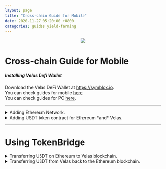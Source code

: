 ```yaml
---
layout: page
title: "Cross-chain Guide for Mobile"
date: 2020-11-27 05:20:00 +0800
categories: guides yield-farming
---
```


<p align="center">
<img src="assets/SymbloxLogoName.png" style="height: 64px"/>
</p>

# Cross-chain Guide for Mobile

##### Installing Velas Defi Wallet  
Download the Velas DeFi Wallet at https://symblox.io.  
You can check guides for mobile <a href="https://symblox.github.io/guides/yield-farming/2020/10/22/symblox-guide-for-mobile" target="_blank">here</a>.  
You can check guides for PC <a href="https://symblox.github.io/guides/yield-farming/2020/10/22/symblox-guide-for-pc" target="_blank">here</a>. 

--- 

<details>
<summary>Adding Ethereum Network.</summary>  
Click on 'Settings' tab, then choose "Select Active Networks"  
<p align="center">
<img src="assets/Bridge_1.png" style="width: 500px"/>
</p>  

Choose 'Ethereum' then click 'Save'.  
<p align="center">
<img src="assets/Bridge_2.png" style="width: 500px"/>
</p>  
</details>

<details>
<summary>Adding USDT token contract for Ethereum *and* Velas.</summary>  
  
Click on the 'Wallet' tab, then click on 'Add/Hide Tokens'.

<p align="center">
<img src="assets/Bridge_3.png" style="width: 500px"/>
</p>  

Click the '+' sign.  
<p align="center">
<img src="assets/Bridge_4.png" style="width: 500px"/>
</p>  

Paste the following address in the 'Contract Address' field to add USDT token on Ethereum. The other fields will autofill when you paste the address.  
USDT on Ethereum: **0xdAC17F958D2ee523a2206206994597C13D831ec7**  
<p align="center">
<img src="assets/Bridge_5.png" style="width: 500px"/>
</p>  

Repeat the process to add USDT on Velas.  
USDT on Velas: **0x4b773e1ae1baa4894e51cc1d1faf485c91b1012f**  
<p align="center">
<img src="assets/Bridge_6.png" style="width: 500px"/>
</p>  

If you haven't added SYX token yet, you can repeat the previous process to add SYX.  
SYX Token Address: **0x2de7063fe77aAFB5b401d65E5A108649Ec577170**  
<p align="center">
<img src="assets/AddToken_3.png" style="width: 500px"/>
</p>    
</details>

---  


# Using TokenBridge  

<details>
<summary>Transferring USDT on Ethereum to Velas blockchain.</summary>  
  
Click 'Symblox' tab, then enter the cross-chain address into the the address field:  
<a href="https://xc.symblox.net/" target="_blank">https://xc.symblox.net/</a>  
<p align="center">
<img src="assets/Bridge_7.png" style="width: 500px"/>
</p>  

(1) Click the menu button.  
(2) If 'Ethereum' isn't already chosen, click the 'Connected to:' to choose the Ethereum Network.  
<p align="center">
<img src="assets/Bridge_8.png" style="width: 500px"/>
</p>  

Choose 'Ethereum'.  
<p align="center">
<img src="assets/Bridge_19.png" style="width: 500px"/>
</p>  

Click 'Connect Wallet'.  
<p align="center">
<img src="assets/Bridge_20.png" style="width: 500px"/>
</p>  

>The first time you use the cross-chain, the smart contract will require permission before accessing your wallet. Therefore it requires you to *unlock* before transferring.   

Enter amount to transfer then click 'Unlock'.  
<p align="center">
<img src="assets/Bridge_9.png" style="width: 500px"/>
</p>  

Click 'Confirm' to send or click 'Edit' to manually change the gas fees.  
<p align="center">
<img src="assets/Bridge_10.png" style="width: 500px"/>
</p>  

>Due to heavy congestion on the Ethereum network, transactions could take a long time or get stuck. If you've waited for a sufficient period of time and is still at the 'Loading...' screen, try reloading the webpage to see if your transaction has cleared.  

<p align="center">
<img src="assets/Bridge_11.png" style="width: 500px"/>
</p>  

After you have 'Unlocked', click 'Transfer'.  
<p align="center">
<img src="assets/Bridge_12.png" style="width: 500px"/>
</p>  

Verify your transfer amount then click 'Continue'.  
<p align="center">
<img src="assets/Bridge_13.png" style="width: 500px"/>
</p>  

After transfer, you can check your 'Balance' to see the amount transferred.  
<p align="center">
<img src="assets/Bridge_14.png" style="width: 500px"/>
</p>  
</details>

<details>
<summary>Transferring USDT from Velas back to the Ethereum blockchain.</summary>
<br>

(1) Click the menu button.  
(2) If you're not connected to Velas already, click 'Connected to:' to change your current network.  
<p align="center">
<img src="assets/Bridge_15.png" style="width: 500px"/>
</p>  

Choose 'Velas'.  
<p align="center">
<img src="assets/Bridge_16.png" style="width: 500px"/>
</p>  

Enter the amount to send then click 'Transfer'.  
<p align="center">
<img src="assets/Bridge_17.png" style="width: 500px"/>
</p>  

Verify the amount then click 'Continue'.  
<p align="center">
<img src="assets/Bridge_18.png" style="width: 500px"/>
</p>  
</details>
